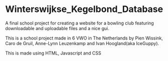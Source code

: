 # Winterswijkse_Kegelbond_Database
A final school project for creating a website for a bowling club featuring downloadable and uploadable files and a nice gui.

This is a school project made in 6 VWO in The Netherlands by Pien Wissink, Caro de Gruil, Anne-Lynn Leuzenkamp and Ivan Hoogland(aka IceGuppy).

This is made using HTML, Javascript and CSS

